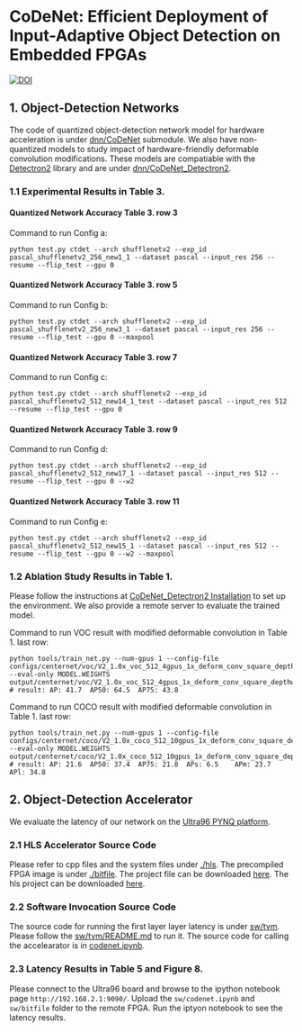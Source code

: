 # CoDeNet: Efficient Deployment of Input-Adaptive Object Detection on Embedded FPGAs
[![DOI](https://zenodo.org/badge/318716328.svg)](https://zenodo.org/badge/latestdoi/318716328)

## 1. Object-Detection Networks 

The code of quantized object-detection network model for hardware acceleration is under [dnn/CoDeNet](https://github.com/Zhen-Dong/CoDeNet) submodule. We also have non-quantized models to study impact of hardware-friendly deformable convolution modifications. These models are compatiable with the [Detectron2](https://github.com/facebookresearch/detectron2) library and are under [dnn/CoDeNet_Detectron2](https://github.com/DequanWang/CoDeNet/tree/2e80791e743b14ba3cb8be4f2403921aa395c9aa). 

### 1.1 Experimental Results in Table 3. 
#### Quantized Network Accuracy Table 3. row 3  
Command to run Config a:
```
python test.py ctdet --arch shufflenetv2 --exp_id pascal_shufflenetv2_256_new1_1 --dataset pascal --input_res 256 --resume --flip_test --gpu 0
```

#### Quantized Network Accuracy Table 3. row 5 
Command to run Config b:
```
python test.py ctdet --arch shufflenetv2 --exp_id pascal_shufflenetv2_256_new3_1 --dataset pascal --input_res 256 --resume --flip_test --gpu 0 --maxpool
```

#### Quantized Network Accuracy Table 3. row 7 
Command to run Config c:
```
python test.py ctdet --arch shufflenetv2 --exp_id pascal_shufflenetv2_512_new14_1_test --dataset pascal --input_res 512 --resume --flip_test --gpu 0
```

#### Quantized Network Accuracy Table 3. row 9 
Command to run Config d:
```
python test.py ctdet --arch shufflenetv2 --exp_id pascal_shufflenetv2_512_new17_1 --dataset pascal --input_res 512 --resume --flip_test --gpu 0 --w2
```

#### Quantized Network Accuracy Table 3. row 11 
Command to run Config e:
```
python test.py ctdet --arch shufflenetv2 --exp_id pascal_shufflenetv2_512_new15_1 --dataset pascal --input_res 512 --resume --flip_test --gpu 0 --w2 --maxpool
```

### 1.2 Ablation Study Results in Table 1. 
Please follow the instructions at [CoDeNet_Detectron2 Installation](https://github.com/DequanWang/CoDeNet/blob/master/INSTALL.md) to set up the environment.
We also provide a remote server to evaluate the trained model. 

Command to run VOC result with modified deformable convolution in Table 1. last row: 
```
python tools/train_net.py --num-gpus 1 --config-file configs/centernet/voc/V2_1.0x_voc_512_4gpus_1x_deform_conv_square_depthwise.yaml --eval-only MODEL.WEIGHTS output/centernet/voc/V2_1.0x_voc_512_4gpus_1x_deform_conv_square_depthwise/model_final.pth 
# result: AP: 41.7	AP50: 64.5	AP75: 43.8
```
Command to run COCO result with modified deformable convolution in Table 1. last row: 
```
python tools/train_net.py --num-gpus 1 --config-file configs/centernet/coco/V2_1.0x_coco_512_10gpus_1x_deform_conv_square_depthwise.yaml --eval-only MODEL.WEIGHTS output/centernet/coco/V2_1.0x_coco_512_10gpus_1x_deform_conv_square_depthwise/model_final.pth 
# result: AP: 21.6	AP50: 37.4	AP75: 21.8	APs: 6.5	APm: 23.7	APl: 34.8
```

## 2. Object-Detection Accelerator
We evaluate the latency of our network on the [Ultra96 PYNQ platform](https://ultra96-pynq.readthedocs.io/en/latest/index.html). 

### 2.1 HLS Accelerator Source Code
Please refer to cpp files and the system files under [./hls](hls). 
The precompiled FPGA image is under [./bitfile](bitfile).
The project file can be downloaded [here](https://people.eecs.berkeley.edu/~qijing.huang/2021FPGA/CoDeNet.xpr.zip). 
The hls project can be downloaded [here](https://people.eecs.berkeley.edu/~qijing.huang/2021FPGA/CoDeNet_hls.zip).

### 2.2 Software Invocation Source Code 
The source code for running the first layer layer latency is under [sw/tvm](sw/tvm). Please follow the [sw/tvm/README.md](sw/tvm/README.md) to run it. 
The source code for calling the accelearator is in [codenet.ipynb](sw/codenet.ipynb). 

### 2.3 Latency Results in Table 5 and Figure 8. 
Please connect to the Ultra96 board and browse to the ipython notebook page `http://192.168.2.1:9090/`.
Upload the `sw/codenet.ipynb` and `sw/bitfile` folder to the remote FPGA. Run the iptyon notebook to see the latency results. 

